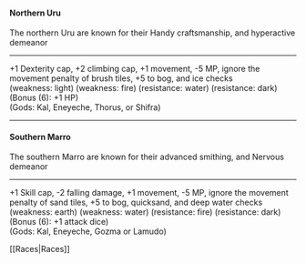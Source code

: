 #### Northern **Uru**  
The northern Uru are known for their Handy craftsmanship, and hyperactive demeanor  

---

+1 Dexterity cap, +2 climbing cap, +1 movement, -5 MP, ignore the movement penalty of brush tiles, +5 to bog, and ice checks  
(weakness: light) (weakness: fire) (resistance: water) (resistance: dark) (Bonus (6): +1 HP)  
(Gods: Kal, Eneyeche, Thorus, or Shifra)  

---

#### Southern **Marro**  
The southern Marro are known for their advanced smithing, and Nervous demeanor  

---

+1 Skill cap, -2 falling damage, +1 movement, -5 MP, ignore the movement penalty of sand tiles, +5 to bog, quicksand, and deep water checks  
(weakness: earth) (weakness: water) (resistance: fire) (resistance: dark) (Bonus (6): +1 attack dice)  
(Gods: Kal, Eneyeche, Gozma or Lamudo)

[[Races|Races]]